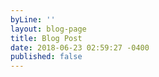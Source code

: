 ```yaml
---
byLine: ''
layout: blog-page
title: Blog Post
date: 2018-06-23 02:59:27 -0400
published: false
---
```

